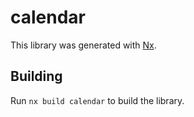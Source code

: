 # calendar

This library was generated with [Nx](https://nx.dev).

## Building

Run `nx build calendar` to build the library.
